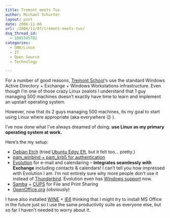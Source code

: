 ```yaml
---
title: Tremont meets Tux
author: Michael Schurter
layout: post
date: 2006-11-08
url: /2006/11/07/tremont-meets-tux/
dsq_thread_id:
  - 1085345702
categories:
  - GNU/Linux
  - IT
  - Open Source
  - Technology

---
```

For a number of good reasons, [Tremont School][1]&#8216;s use the standard Windows Active Directory + Exchange + Windows Workstations infrastructure. Even though I&#8217;m one of those crazy Linux zealots I understand that 1 guy managing 500 machines doesn&#8217;t exactly have time to learn and implement an upstart operating system.

However, now that its 2 guys managing 500 machines, its my goal to start using Linux where appropriate (aka everywhere 😉 ).

I&#8217;ve now done what I&#8217;ve always dreamed of doing: **use Linux as my primary operating system at work.**

Here&#8217;s the my setup:

  * [Debian Etch][2] (tried [Ubuntu Edgy Eft][3], but it felt too&#8230; pretty.)
  * [pam\_winbind + pam\_krb5 for authentication][4]
  * [Evolution][5] for e-mail and calendaring &#8211; **integrates seamlessly with Exchange** including contacts & calendars! I can&#8217;t tell you how impressed with Evolution I am. I&#8217;m not entirely sure why more people don&#8217;t use it instead of [Thunderbird][6]. Evolution even has [Windows support][7] now.
  * [Samba][8] + [CUPS][9] for File and Print Sharing
  * [OpenOffice.org][10] (obviously)

I have also installed [WINE][11] + [IE6][12] thinking that I might try to install MS Office in the future just so I use the same productivity suite as everyone else, but so far I haven&#8217;t needed to worry about it.

 [1]: http://www.tremont702.org/
 [2]: http://www.debian.org/releases/etch/
 [3]: http://www.ubuntu.com/news/610released
 [4]: http://michael.susens-schurter.com/blog/2006/11/07/authenticating-against-active-directory-in-linux/
 [5]: http://www.gnome.org/projects/evolution/
 [6]: http://www.mozilla.com/en-US/thunderbird/
 [7]: http://shellter.sourceforge.net/evolution/
 [8]: http://samba.org
 [9]: http://www.cups.org/
 [10]: http://www.openoffice.org/
 [11]: http://www.winehq.com/
 [12]: http://www.tatanka.com.br/ies4linux/page/Main_Page